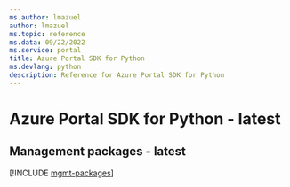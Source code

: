 ```yaml
---
ms.author: lmazuel
author: lmazuel
ms.topic: reference
ms.data: 09/22/2022
ms.service: portal
title: Azure Portal SDK for Python
ms.devlang: python
description: Reference for Azure Portal SDK for Python
---
```

# Azure Portal SDK for Python - latest

## Management packages - latest
[!INCLUDE [mgmt-packages](portal-mgmt-index.md)]